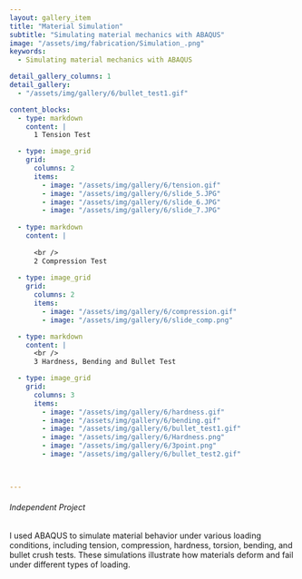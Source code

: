 ```yaml
---
layout: gallery_item 
title: "Material Simulation"
subtitle: "Simulating material mechanics with ABAQUS"
image: "/assets/img/fabrication/Simulation_.png"   
keywords:
  - Simulating material mechanics with ABAQUS

detail_gallery_columns: 1
detail_gallery:
  - "/assets/img/gallery/6/bullet_test1.gif"   

content_blocks:
  - type: markdown
    content: |
      1 Tension Test

  - type: image_grid
    grid:
      columns: 2
      items:
        - image: "/assets/img/gallery/6/tension.gif"
        - image: "/assets/img/gallery/6/slide_5.JPG"
        - image: "/assets/img/gallery/6/slide_6.JPG"
        - image: "/assets/img/gallery/6/slide_7.JPG"
  
  - type: markdown
    content: |
      
      <br />
      2 Compression Test
  
  - type: image_grid
    grid:
      columns: 2
      items:
        - image: "/assets/img/gallery/6/compression.gif"
        - image: "/assets/img/gallery/6/slide_comp.png"

  - type: markdown
    content: |
      <br />
      3 Hardness, Bending and Bullet Test

  - type: image_grid
    grid:
      columns: 3
      items:
        - image: "/assets/img/gallery/6/hardness.gif"
        - image: "/assets/img/gallery/6/bending.gif"
        - image: "/assets/img/gallery/6/bullet_test1.gif" 
        - image: "/assets/img/gallery/6/Hardness.png"
        - image: "/assets/img/gallery/6/3point.png" 
        - image: "/assets/img/gallery/6/bullet_test2.gif"


  
---
```


###### *Independent Project*
I used ABAQUS to simulate material behavior under various loading conditions, including tension, compression, hardness, torsion, bending, and bullet crush tests. These simulations illustrate how materials deform and fail under different types of loading.
